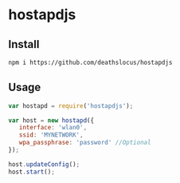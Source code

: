 # hostapdjs

## Install

```bash
npm i https://github.com/deathslocus/hostapdjs
```

## Usage

```javascript
var hostapd = require('hostapdjs');

var host = new hostapd({
   interface: 'wlan0',
   ssid: 'MYNETWORK',
   wpa_passphrase: 'password' //Optional
});

host.updateConfig();
host.start();

```


